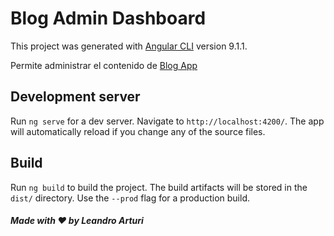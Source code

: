 # Blog Admin Dashboard

This project was generated with [Angular CLI](https://github.com/angular/angular-cli) version 9.1.1.

Permite administrar el contenido de [Blog App](https://github.com/larturi/angular-blog/edit/master/README.md)

## Development server

Run `ng serve` for a dev server. Navigate to `http://localhost:4200/`. The app will automatically reload if you change any of the source files.

## Build

Run `ng build` to build the project. The build artifacts will be stored in the `dist/` directory. Use the `--prod` flag for a production build.

##### Made with ❤️ by Leandro Arturi
